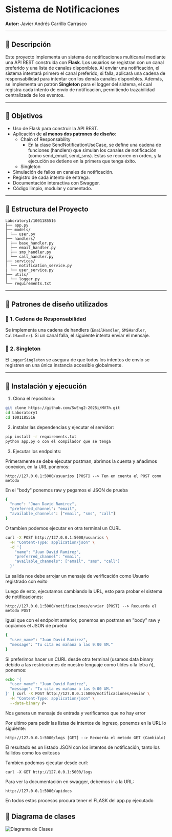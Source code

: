 # Sistema de Notificaciones

**Autor:** Javier Andrés Carrillo Carrasco

---

## 📘 Descripción

Este proyecto implementa un sistema de notificaciones multicanal mediante una API REST construida con **Flask**. 
Los usuarios se registran con un canal preferido y una lista de canales disponibles. Al enviar una notificación, el sistema intentará primero el canal preferido; si falla, aplicará una cadena de responsabilidad para intentar con los demás canales disponibles.
Además, se implementa un patrón **Singleton** para el logger del sistema, el cual registra cada intento de envío de notificación, permitiendo trazabilidad centralizada de los eventos.

---

## 🎯 Objetivos

- Uso de Flask para construir la API REST.
- Aplicación de **al menos dos patrones de diseño**:
  - Chain of Responsability
    -  En la clase SendNotificationUseCase, se define una cadena de funciones (handlers) que simulan los canales de notificación (como send_email, send_sms). Estas se recorren en orden, y la ejecución se detiene en la primera que tenga éxito.
  - Singleton
- Simulación de fallos en canales de notificación.
- Registro de cada intento de entrega.
- Documentación interactiva con Swagger.
- Código limpio, modular y comentado.

---

## 🧱 Estructura del Proyecto

```
Laboratory1/1001185516
├── app.py
├── models/
│ └── user.py
├── handlers/
│ ├── base_handler.py
│ ├── email_handler.py
│ ├── sms_handler.py
│ └── call_handler.py
├── services/
│ └── notification_service.py
| └── user_service.py
├── utils/
│ └── logger.py
└── requirements.txt
```

---

## 🔁 Patrones de diseño utilizados

### 🔗 1. Cadena de Responsabilidad

Se implementa una cadena de handlers (`EmailHandler`, `SMSHandler`, `CallHandler`). Si un canal falla, el siguiente intenta enviar el mensaje.

### 🧩 2. Singleton

El `LoggerSingleton` se asegura de que todos los intentos de envío se registren en una única instancia accesible globalmente.

---

## 🚀 Instalación y ejecución

1. Clona el repositorio:

```bash
git clone https://github.com/SwEng2-2025i/MV7h.git
cd Laboratory1
cd 1001185516
```

2. instalar las dependencias y ejecutar el servidor:

```bash
pip install -r requirements.txt
python app.py o con el compilador que se tenga
```

3. Ejecutar los endpoints:

Primeramente se debe ejecutar postman, abrimos la cuenta y añadimos conexion, en la URL ponemos:

```
http://127.0.0.1:5000/usuarios [POST] --> Ten en cuenta el POST como metodo
```

En el "body" ponemos raw y pegamos el JSON de prueba

```bash
{
  "name": "Juan David Ramirez",
  "preferred_channel": "email",
  "available_channels": ["email", "sms", "call"]
}
```

O tambien podemos ejecutar en otra terminal un CURL

```bash
curl -X POST http://127.0.0.1:5000/usuarios \
  -H "Content-Type: application/json" \
  -d '{
    "name": "Juan David Ramirez",
    "preferred_channel": "email",
    "available_channels": ["email", "sms", "call"]
  }'
```

La salida nos debe arrojar un mensaje de verificación como Usuario registrado con exito

Luego de esto, ejecutamos cambiando la URL, esto para probar el sistema de notificaciones:

```
http://127.0.0.1:5000/notificaciones/enviar [POST] --> Recuerda el metodo POST
```

Igual que con el endpoint anterior, ponemos en postman en "body" raw y copiamos el JSON de prueba

```bash
{
  "user_name": "Juan David Ramirez",
  "message": "Tu cita es mañana a las 9:00 AM."
}
```

Si preferimos hacer un CURL desde otra terminal (usamos data binary debido a las restricciones de nuestro lenguaje como tildes o la letra ñ), ponemos:

```bash
echo '{
  "user_name": "Juan David Ramirez",
  "message": "Tu cita es mañana a las 9:00 AM."
}' | curl -X POST http://127.0.0.1:5000/notificaciones/enviar \
  -H "Content-Type: application/json" \
  --data-binary @-
```

Nos genera un mensaje de entrada y verificamos que no hay error

Por ultimo para pedir las listas de intentos de ingreso, ponemos en la URL lo siguiente:

```
http://127.0.0.1:5000/logs [GET] --> Recuerda el metodo GET (Cambialo)
```

El resultado es un listado JSON con los intentos de notificación, tanto los fallidos como los exitosos

Tambien podemos ejecutar desde curl:

```
curl -X GET http://127.0.0.1:5000/logs
```

Para ver la documentación en swagger, debemos ir a la URL:

```
http://127.0.0.1:5000/apidocs
```

En todos estos procesos procura tener el FLASK del app.py ejecutado

## 📘 Diagrama de clases

![Diagrama de Clases](assets/DiagramaDeClasesLab1.png)
